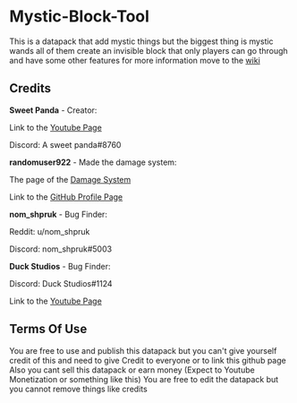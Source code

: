 # Mystic-Block-Tool
This is a datapack that add mystic things but the biggest thing is mystic wands all of them create an invisible block that only players can go through and have some other features
for more information move to the [wiki](https://github.com/hhuucckk588/Mystic-Block-Tool/wiki)





## Credits
**Sweet Panda** - Creator:

Link to the [Youtube Page](https://www.youtube.com/channel/UCwGmKyLd7WoCUoDMjFgiePg)

Discord: A sweet panda#8760


**randomuser922** - Made the damage system:

The page of the [Damage System](https://github.com/randomuser922/player-health-editor-minecraft)

Link to the [GitHub Profile Page](https://github.com/randomuser922)


**nom_shpruk** - Bug Finder:

Reddit: u/nom_shpruk

Discord: nom_shpruk#5003


**Duck Studios** - Bug Finder:

Discord: Duck Studios#1124

Link to the [Youtube Page](https://www.youtube.com/channel/UCKphTxHuZ6taorAVsGhqs8A)




## Terms Of Use
You are free to use and publish this datapack but you can't give yourself credit of this and need to give Credit to everyone or to link this github page
Also you cant sell this datapack or earn money (Expect to Youtube Monetization or something like this)
You are free to edit the datapack but you cannot remove things like credits
